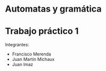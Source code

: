 ﻿# Automatas y gramática
 # Trabajo práctico 1

Integrantes:
- Francisco Merenda
- Juan Martín Michaux
- Juan Imaz
